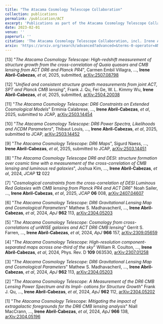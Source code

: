 ```yaml
---
title: "The Atacama Cosmology Telescope Collaboration"
collection: publications
permalink: /publication/ACT
excerpt: 'Publications as part of the Atacama Cosmology Telescope Collaboration'
date: 2023-02-01
venue: ''
paperurl: ''
citation: 'The Atacama Cosmology Telescope Collaboration, incl. Irene Abril-Cabezas'
arxiv: 'https://arxiv.org/search/advanced?advanced=&terms-0-operator=AND&terms-0-term=irene+abril-cabezas&terms-0-field=author&terms-1-operator=AND&terms-1-term=The+Atacama+Cosmology+Telescope&terms-1-field=title&classification-physics_archives=all&classification-include_cross_list=include&date-filter_by=all_dates&date-year=&date-from_date=&date-to_date=&date-date_type=submitted_date&abstracts=show&size=50&order=-announced_date_first'
---
```


[13] "_The Atacama Cosmology Telescope: High-redshift measurement of structure growth from the cross-correlation of Quaia quasars and CMB lensing from ACT DR6 and Planck PR4_", Carmen Embil Villagra, ..., **Irene Abril-Cabezas**, _et al_, 2025, submitted, [arXiv:2507.08798](https://arxiv.org/pdf/2507.08798.pdf)   

[12] "_Unified and consistent structure growth measurements from joint ACT, SPT and Planck CMB lensing_", Frank J. Qu, Fei Ge, W. L. Kimmy Wu, **Irene Abril-Cabezas**, _et al_, 2025, submitted, [arXiv:2504.20038](https://arxiv.org/pdf/2504.20038.pdf)   

[11] "_The Atacama Cosmology Telescope: DR6 Constraints on Extended Cosmological Models_" Erminia Calabrese, ..., **Irene Abril-Cabezas**, _et al_, 2025, submitted to JCAP, [arXiv:2503.14454](https://arxiv.org/pdf/2503.14454.pdf)   

[10] "_The Atacama Cosmology Telescope: DR6 Power Spectra, Likelihoods and $\Lambda$CDM Parameters_", Thibaut Louis, ..., **Irene Abril-Cabezas**, _et al_, 2025, submitted to JCAP, [arXiv:2503.14452](https://arxiv.org/pdf/2503.14452.pdf)   

[9] "_The Atacama Cosmology Telescope: DR6 Maps_", Sigurd Naess, ..., **Irene Abril-Cabezas**, _et al_, 2025, submitted to JCAP, [arXiv:2503.14451](https://arxiv.org/pdf/2503.14451.pdf)


[8] "_The Atacama Cosmology Telescope DR6 and DESI: structure formation over cosmic time with a measurement of the cross-correlation of CMB lensing and luminous red galaxies_", Joshua Kim, ..., **Irene Abril-Cabezas**, _et al_, 2024, _JCAP_ **12** 022

[7] "_Cosmological constraints from the cross-correlation of DESI Luminous Red Galaxies with CMB lensing from Planck PR4 and ACT DR6_" Noah Sailer, ..., **Irene Abril-Cabezas**, _et al_, 2025, _JCAP_ **06** 008, [arXiv:2407.04607](https://arxiv.org/pdf/2407.04607.pdf)

[6] "_The Atacama Cosmology Telescope: DR6 Gravitational Lensing Map and Cosmological Parameters_" Mathew S. Madhavacheril, ..., **Irene Abril-Cabezas**, _et al_, 2024, _ApJ_ **962** 113, [arXiv:2304.05203](https://arxiv.org/pdf/2304.05203.pdf)

[5] "_The Atacama Cosmology Telescope: Cosmology from cross-correlations of unWISE galaxies and ACT DR6 CMB lensing_" Gerrit S. Farren, ..., **Irene Abril-Cabezas**, _et al_, 2024, _ApJ_ **966** 157, [arXiv:2309.05659](https://arxiv.org/pdf/2309.05659.pdf)

[4] "_The Atacama Cosmology Telescope: High-resolution component-separated maps across one-third of the sky_" William R. Coulton, ..., **Irene Abril-Cabezas**, _et al_, 2024, Phys. Rev. D **109** 063530, [arXiv:2307.01258](https://arxiv.org/pdf/2307.01258.pdf)

[3] "_The Atacama Cosmology Telescope: DR6 Gravitational Lensing Map and Cosmological Parameters_" Mathew S. Madhavacheril, ..., **Irene Abril-Cabezas**, _et al_, 2024, _ApJ_ **962** 113, [arXiv:2304.05203](https://arxiv.org/pdf/2304.05203.pdf)

[2] "_The Atacama Cosmology Telescope: A Measurement of the DR6 CMB Lensing Power Spectrum and its Impli- cations for Structure Growth_" Frank J. Qu, ..., **Irene Abril-Cabezas**, _et al_, 2024, _ApJ_ **962** 112, [arXiv:2304.05202](https://arxiv.org/pdf/2304.05202.pdf)

[1] "_The Atacama Cosmology Telescope: Mitigating the impact of extragalactic foregrounds for the DR6 CMB lensing analysis_" Niall MacCrann, ..., **Irene Abril-Cabezas**, _et al_, 2024, _ApJ_ **966** 138, [arXiv:2304.05196](https://arxiv.org/pdf/2304.05196.pdf)  
